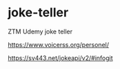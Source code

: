 # joke-teller

ZTM Udemy joke teller

https://www.voicerss.org/personel/

https://sv443.net/jokeapi/v2/#infogit
